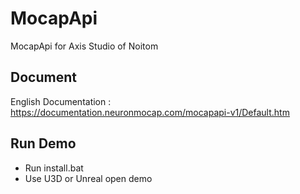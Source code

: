 # MocapApi
MocapApi for Axis Studio of Noitom

## Document
English Documentation : https://documentation.neuronmocap.com/mocapapi-v1/Default.htm


## Run Demo

- Run install.bat
- Use U3D or Unreal open demo
